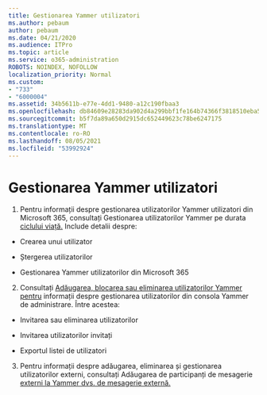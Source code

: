 ```yaml
---
title: Gestionarea Yammer utilizatori
ms.author: pebaum
author: pebaum
ms.date: 04/21/2020
ms.audience: ITPro
ms.topic: article
ms.service: o365-administration
ROBOTS: NOINDEX, NOFOLLOW
localization_priority: Normal
ms.custom:
- "733"
- "6000004"
ms.assetid: 34b5611b-e77e-4dd1-9480-a12c190fbaa3
ms.openlocfilehash: db84609e28283da902d4a299bbf1fe164b74366f3818510eba5f10d2ebbdf4f0
ms.sourcegitcommit: b5f7da89a650d2915dc652449623c78be6247175
ms.translationtype: MT
ms.contentlocale: ro-RO
ms.lasthandoff: 08/05/2021
ms.locfileid: "53992924"
---
```

# <a name="managing-yammer-users"></a>Gestionarea Yammer utilizatori

1. Pentru informații despre gestionarea utilizatorilor Yammer utilizatori din Microsoft 365, consultați Gestionarea utilizatorilor Yammer pe durata [ciclului viață.](https://docs.microsoft.com/yammer/manage-yammer-users/manage-users-across-their-lifecycle) Include detalii despre:

  - Crearea unui utilizator

  - Ștergerea utilizatorilor

  - Gestionarea Yammer utilizatorilor din Microsoft 365

2. Consultați [Adăugarea, blocarea sau eliminarea utilizatorilor Yammer pentru](https://docs.microsoft.com/yammer/manage-yammer-users/add-block-or-remove-users) informații despre gestionarea utilizatorilor din consola Yammer de administrare. Între acestea:

  - Invitarea sau eliminarea utilizatorilor

  - Invitarea utilizatorilor invitați

  - Exportul listei de utilizatori

3. Pentru informații despre adăugarea, eliminarea și gestionarea utilizatorilor externi, consultați Adăugarea de participanți de mesagerie [externi la Yammer dvs. de mesagerie externă.](https://docs.microsoft.com/yammer/work-with-external-users/add-external-participants)
